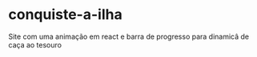 # conquiste-a-ilha
Site com uma animação em react e barra de progresso para dinamicâ de caça ao tesouro
